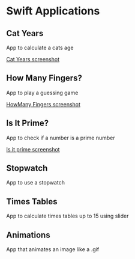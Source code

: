 # Swift Applications #


## Cat Years ##

App to calculate a cats age

[Cat Years screenshot](https://cloud.githubusercontent.com/assets/5244883/11605400/8ba23d1e-9acc-11e5-8794-f6c317237321.png)

## How Many Fingers? ##

App to play a guessing game

[HowMany Fingers screenshot](https://cloud.githubusercontent.com/assets/5244883/13036437/593b2966-d335-11e5-95c1-bc2c0771e02b.jpg)

## Is It Prime? ##

App to check if a number is a prime number

[Is it prime screenshot](https://cloud.githubusercontent.com/assets/5244883/13037448/dfe826e4-d34e-11e5-808a-d9d79bc54cf8.jpg)

## Stopwatch ##

App to use a stopwatch

## Times Tables ##

App to calculate times tables up to 15 using slider

## Animations ##

App that animates an image like a .gif
